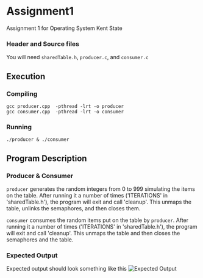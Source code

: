 # Assignment1
Assignment 1 for Operating System Kent State

### Header and Source files
You will need `sharedTable.h`, `producer.c`, and `consumer.c`

## Execution
### Compiling
```
gcc producer.cpp  -pthread -lrt -o producer
gcc consumer.cpp  -pthread -lrt -o consumer
```

### Running
```
./producer & ./consumer 
```

## Program Description
### Producer & Consumer
`producer` generates the random integers from 0 to 999 simulating the items on the table. After running it a number of times ('ITERATIONS' in 'sharedTable.h'), the program will exit and call 'cleanup'. This unmaps the table, unlinks the semaphores, and then closes them.

`consumer` consumes the random items put on the table by `producer`. After running it a number of times ('ITERATIONS' in 'sharedTable.h'), the program will exit and call 'cleanup'. This unmaps the table and then closes the semaphores and the table.


### Expected Output
Expected output should look something like this
![Expected Output](<img width="854" height="396" alt="Screenshot 2025-10-24 194607" src="https://github.com/user-attachments/assets/97f5b4ab-4186-4c8a-8d57-6edd5d8d808c"/>)
